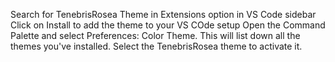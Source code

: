 Search for TenebrisRosea Theme in Extensions option in VS Code sidebar
Click on Install to add the theme to your VS COde setup
Open the Command Palette and select Preferences: Color Theme. This will list down all the themes you've installed.
Select the TenebrisRosea theme to activate it.
